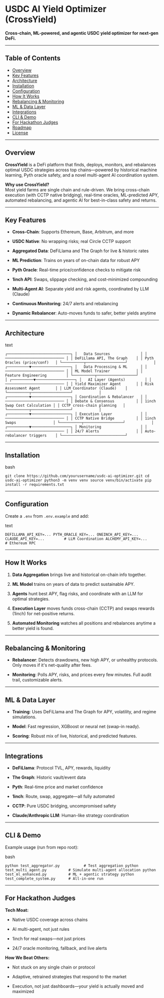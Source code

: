 # USDC AI Yield Optimizer (CrossYield)

**Cross-chain, ML-powered, and agentic USDC yield optimizer for next-gen DeFi.**

---

## Table of Contents

- [Overview](#overview)
- [Key Features](#key-features)
- [Architecture](#architecture)
- [Installation](#installation)
- [Configuration](#configuration)
- [How It Works](#how-it-works)
- [Rebalancing & Monitoring](#rebalancing--monitoring)
- [ML & Data Layer](#ml--data-layer)
- [Integrations](#integrations)
- [CLI & Demo](#cli--demo)
- [For Hackathon Judges](#for-hackathon-judges)
- [Roadmap](#roadmap)
- [License](#license)
    

---

## Overview

**CrossYield** is a DeFi platform that finds, deploys, monitors, and rebalances optimal USDC strategies across top chains—powered by historical machine learning, Pyth oracle safety, and a novel multi-agent AI coordination system.

**Why use CrossYield?**  
Most yield farms are single chain and rule-driven. We bring cross-chain execution (with CCTP native bridging), real-time oracles, ML-predicted APY, automated rebalancing, and agentic AI for best-in-class safety and returns.

---

## Key Features

- **Cross-Chain**: Supports Ethereum, Base, Arbitrum, and more
    
- **USDC Native**: No wrapping risks; real Circle CCTP support
    
- **Aggregated Data**: DeFiLlama and The Graph for live & historic rates
    
- **ML Prediction**: Trains on years of on-chain data for robust APY
    
- **Pyth Oracle**: Real-time price/confidence checks to mitigate risk
    
- **1inch API**: Swaps, slippage checking, and cost-minimized compounding
    
- **Multi-Agent AI**: Separate yield and risk agents, coordinated by LLM (Claude)
    
- **Continuous Monitoring**: 24/7 alerts and rebalancing
    
- **Dynamic Rebalancer**: Auto-moves funds to safer, better yields anytime
    

---

## Architecture

text

`┌─────────────────────────────┐ │   Data Sources              │ │ ─────────────────────────── │ │ DeFiLlama API, The Graph    │ │ Pyth Oracles (price/conf)   │ └──────────┬──────────────────┘            │ ┌──────────▼──────────────────┐ │   Data Processing & ML      │ │ ─────────────────────────── │ │ ML Model Trainer            │ │ Feature Engineering         │ └──────────┬──────────────────┘            │ ┌──────────▼──────────────────┐ │   AI Layer (Agents)         │ │ ─────────────────────────── │ │ Yield Maximizer Agent       │ │ Risk Assessment Agent       │ │ LLM Coordinator (Claude)    │ └──────────┬──────────────────┘            │ ┌──────────▼──────────────────┐ │ Coordination & Rebalancer   │ │ ─────────────────────────── │ │ Debate & Consensus          │ │ 1inch Swap Cost Calculation │ │ CCTP cross-chain planning   │ └──────────┬──────────────────┘            │ ┌──────────▼──────────────────┐ │ Execution Layer             │ │ ─────────────────────────── │ │ CCTP Native Bridge          │ │ 1inch Swaps                 │ └──────────┬──────────────────┘            │ ┌──────────▼──────────────────┐ │ Monitoring                  │ │ ─────────────────────────── │ │ 24/7 Alerts                 │ │ Auto-rebalancer triggers    │ └─────────────────────────────┘`

---

## Installation

bash

`git clone https://github.com/yourusername/usdc-ai-optimizer.git cd usdc-ai-optimizer python3 -m venv venv source venv/bin/activate pip install -r requirements.txt`

---

## Configuration

Create a `.env` from `.env.example` and add:

text

`DEFILLAMA_API_KEY=... PYTH_ORACLE_KEY=... ONEINCH_API_KEY=... CLAUDE_API_KEY=...         # LLM Coordination ALCHEMY_API_KEY=...        # Ethereum RPC`

---

## How It Works

1. **Data Aggregation** brings live and historical on-chain info together.
    
2. **ML Model** trains on years of data to predict sustainable APY.
    
3. **Agents** hunt best APY, flag risks, and coordinate with an LLM for optimal strategies.
    
4. **Execution Layer** moves funds cross-chain (CCTP) and swaps rewards (1inch) for net-positive returns.
    
5. **Automated Monitoring** watches all positions and rebalances anytime a better yield is found.
    

---

## Rebalancing & Monitoring

- **Rebalancer**: Detects drawdowns, new high APY, or unhealthy protocols. Only moves if it's net-quality after fees.
    
- **Monitoring**: Polls APY, risks, and prices every few minutes. Full audit trail, customizable alerts.
    

---

## ML & Data Layer

- **Training**: Uses DeFiLlama and The Graph for APY, volatility, and regime simulations.
    
- **Model**: Fast regression, XGBoost or neural net (swap-in ready).
    
- **Scoring**: Robust mix of live, historical, and predicted features.
    

---

## Integrations

- **DeFiLlama**: Protocol TVL, APY, rewards, liquidity
    
- **The Graph**: Historic vault/event data
    
- **Pyth**: Real-time price and market confidence
    
- **1inch**: Route, swap, aggregate—all fully automated
    
- **CCTP**: Pure USDC bridging, uncompromised safety
    
- **Claude/Anthropic LLM**: Human-like strategy coordination
    

---

## CLI & Demo

Example usage (run from repo root):

bash

`python test_aggregator.py           # Test aggregation python test_multi_agent.py          # Simulate multi-agent allocation python test_ml_enhanced.py          # ML + agentic strategy python test_complete_system.py      # All-in-one run`

---

## For Hackathon Judges

**Tech Moat:**

- Native USDC coverage across chains
    
- AI multi-agent, not just rules
    
- 1inch for real swaps—not just prices
    
- 24/7 oracle monitoring, fallback, and live alerts
    

**How We Beat Others:**

- Not stuck on any single chain or protocol
    
- Adaptive, retrained strategies that respond to the market
    
- Execution, not just dashboards—your yield is actually moved and maximized